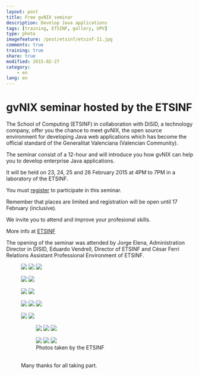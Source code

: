 ```yaml
---
layout: post
title: Free gvNIX seminar
description: Develop Java applications
tags: [training, ETSINF, gallery, UPV]
type: photo
imagefeature: /post/etsinf/etsinf-11.jpg
comments: true
training: true
share: true
modified: 2015-02-27
category:
    - en
lang: en
---
```


# gvNIX seminar hosted by the ETSINF

The School of Computing (ETSINF) in collaboration with
DiSiD, a technology company, offer you the chance to meet gvNIX,
the open source environment for developing Java web applications
which has become the official standard of the Generalitat Valenciana (Valencian Community).

The seminar consist of a 12-hour and will introduce you how gvNIX can help you to develop enterprise Java applications.

It will be held on 23, 24, 25 and 26 February 2015 at 4PM to 7PM in a laboratory of the ETSINF.

You must [register](https://docs.google.com/forms/d/1ScRvEgKB8bi2qyrLI571LX99jLRTJFuaTauN0X7_9mI/viewform) to participate in this seminar.

Remember that places are limited and registration will be open until 17 February (inclusive).

We invite you to attend and improve your profesional skills.

More info at [ETSINF](http://empretsinf.blogs.upv.es/2015/02/05/seminario-gratuito-gvnix-en-la-etsinf/)

The opening of the seminar was attended by Jorge Elena, Administration Director in DISID,
Eduardo Vendrell, Director of ETSINF and César Ferri Relations Assistant Professional Environment of ETSINF.

<figure class="third">
  <a href="{{ site.url }}/images/post/etsinf/etsinf-1.jpg"><img src="{{ site.url }}/images/post/etsinf/etsinf-1.jpg"></a>
  <a href="{{ site.url }}/images/post/etsinf/etsinf-2.jpg"><img src="{{ site.url }}/images/post/etsinf/etsinf-2.jpg"></a>
  <a href="{{ site.url }}/images/post/etsinf/etsinf-3.jpg"><img src="{{ site.url }}/images/post/etsinf/etsinf-3.jpg"></a>
</figure>
<figure class="half">
  <a href="{{ site.url }}/images/post/etsinf/etsinf-4.jpg"><img src="{{ site.url }}/images/post/etsinf/etsinf-4.jpg"></a>
  <a href="{{ site.url }}/images/post/etsinf/etsinf-5.jpg"><img src="{{ site.url }}/images/post/etsinf/etsinf-5.jpg"></a>
</figure>
<figure class="half">
    <a href="{{ site.url }}/images/post/etsinf/etsinf-7.jpg"><img src="{{ site.url }}/images/post/etsinf/etsinf-7.jpg"></a>
    <a href="{{ site.url }}/images/post/etsinf/etsinf-8.jpg"><img src="{{ site.url }}/images/post/etsinf/etsinf-8.jpg"></a>
</figure>
<figure class="third">
    <a href="{{ site.url }}/images/post/etsinf/etsinf-9.jpg"><img src="{{ site.url }}/images/post/etsinf/etsinf-9.jpg"></a>
    <a href="{{ site.url }}/images/post/etsinf/etsinf-10.jpg"><img src="{{ site.url }}/images/post/etsinf/etsinf-10.jpg"></a>
    <a href="{{ site.url }}/images/post/etsinf/etsinf-11.jpg"><img src="{{ site.url }}/images/post/etsinf/etsinf-11.jpg"></a>
</figure>
<figure class="half">
  <a href="{{ site.url }}/images/post/etsinf/etsinf-12.jpg"><img src="{{ site.url }}/images/post/etsinf/etsinf-12.jpg"></a>
  <a href="{{ site.url }}/images/post/etsinf/etsinf-13.jpg"><img src="{{ site.url }}/images/post/etsinf/etsinf-13.jpg"></a>
</figure>
<figure>
<figure class="third">
    <a href="{{ site.url }}/images/post/etsinf/etsinf-14.jpg"><img src="{{ site.url }}/images/post/etsinf/etsinf-14.jpg"></a>
    <a href="{{ site.url }}/images/post/etsinf/etsinf-15.jpg"><img src="{{ site.url }}/images/post/etsinf/etsinf-15.jpg"></a>
    <a href="{{ site.url }}/images/post/etsinf/etsinf-16.jpg"><img src="{{ site.url }}/images/post/etsinf/etsinf-16.jpg"></a>
</figure>
<figure class="third">
    <a href="{{ site.url }}/images/post/etsinf/etsinf-17.jpg"><img src="{{ site.url }}/images/post/etsinf/etsinf-17.jpg"></a>
    <a href="{{ site.url }}/images/post/etsinf/etsinf-18.jpg"><img src="{{ site.url }}/images/post/etsinf/etsinf-18.jpg"></a>
    <a href="{{ site.url }}/images/post/etsinf/etsinf-19.jpg"><img src="{{ site.url }}/images/post/etsinf/etsinf-19.jpg"></a>
  <figcaption>Photos taken by the ETSINF</figcaption>
</figure>
<br>
Many thanks for all taking part.